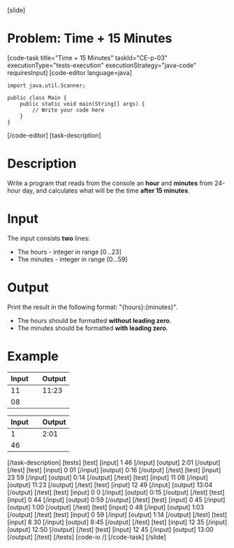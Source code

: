 [slide]
# Problem: Time + 15 Minutes
[code-task title="Time + 15 Minutes" taskId="CE-p-03" executionType="tests-execution" executionStrategy="java-code" requiresInput]
[code-editor language=java]
```
import java.util.Scanner;

public class Main {
    public static void main(String[] args) {
        // Write your code here
    }
}
```
[/code-editor]
[task-description]
# Description
Write a program that reads from the console an **hour** and **minutes** from 24-hour day, and calculates what will be the time **after 15 minutes**. 

# Input
The input consists **two** lines:
- The hours - integer in range \[0...23\]
- The minutes - integer in range \[0...59\]

# Output
Print the result in the following format: "\{hours\}:\{minutes\}".
- The hours should be formatted **without leading zero**.
- The minutes should be formatted **with leading zero**.

# Example
| **Input** | | **Output** |
| --- | --- | --- |
| 11| | 11:23|
| 08| | |

| **Input** | | **Output** |
| --- | --- | --- |
| 1 || 2:01 | 
| 46 | | |
[/task-description]
[tests]
[test]
[input]
1
46
[/input]
[output]
2:01
[/output]
[/test]
[test]
[input]
0
01
[/input]
[output]
0:16
[/output]
[/test]
[test]
[input]
23
59
[/input]
[output]
0:14
[/output]
[/test]
[test]
[input]
11
08
[/input]
[output]
11:23
[/output]
[/test]
[test]
[input]
12
49
[/input]
[output]
13:04
[/output]
[/test]
[test]
[input]
0
0
[/input]
[output]
0:15
[/output]
[/test]
[test]
[input]
0
44
[/input]
[output]
0:59
[/output]
[/test]
[test]
[input]
0
45
[/input]
[output]
1:00
[/output]
[/test]
[test]
[input]
0
48
[/input]
[output]
1:03
[/output]
[/test]
[test]
[input]
0
59
[/input]
[output]
1:14
[/output]
[/test]
[test]
[input]
8
30
[/input]
[output]
8:45
[/output]
[/test]
[test]
[input]
12
35
[/input]
[output]
12:50
[/output]
[/test]
[test]
[input]
12
45
[/input]
[output]
13:00
[/output]
[/test]
[/tests]
[code-io /]
[/code-task]
[/slide]